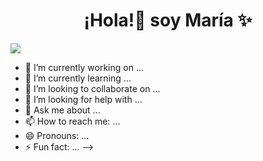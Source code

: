 <div align="center">
<h1 align="center">¡Hola!👋 soy María ✨</h1>
</div>
<img src=![María García Collado](https://github.com/user-attachments/assets/47bd9d3b-0ac8-441c-af7f-0124fa91ee01)
">

- 🔭 I’m currently working on ...
- 🌱 I’m currently learning ...
- 👯 I’m looking to collaborate on ...
- 🤔 I’m looking for help with ...
- 💬 Ask me about ...
- 📫 How to reach me: ...
- 😄 Pronouns: ...
- ⚡ Fun fact: ...
-->
